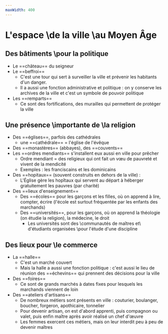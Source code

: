 ```yaml
---
maxWidth: 400
---
```


# L'espace \\de la ville \\au Moyen Âge

## Des bâtiments \\pour la politique
- Le ==château== du seigneur
- Le ==beffroi==
  - C'est une tour qui sert à surveiller la ville et prévenir les habitants d'un danger.
  - Il a aussi une fonction administrative et politique : on y conserve les archives de la ville et c'est un symbole de pouvoir politique
 - Les ==remparts==
 	- Ce sont des fortifications, des murailles qui permettent de protéger la ville
  
## Une présence \\importante de \\la religion
- Des ==églises==, parfois des cathédrales
	- une ==cathédrale== = l'église de l'évêque
- Des ==monastères== (abbayes), des ==couvents==
- Les ==ordres mendiants== s'installent eux aussi en ville pour prêcher
  - Ordre mendiant = des religieux qui ont fait un vœu de pauvreté et vivent de la mendicité
  - Exemples : les franciscains et les dominicains
- Des ==hopitaux== (souvent construits en dehors de la ville) :
	- L'Église gère les hopîtaux qui servent au départ à héberger gratuitement les pauvres (par charité)
- Des ==lieux d'enseignement==
  - Des ==écoles== pour les garçons et les filles, où on apprend à lire, compter, écrire (l'école est surtout fréquentée par les enfants des marchands)
  - Des ==universités==, pour les garçons, où on apprend la théologie (on étudie la religion), la médecine, le droit
	- Les universités sont des \\communautés de maîtres et\\ d'étudiants organisées \\pour l'étude d'une discipline

## Des lieux pour \\le commerce
- La ==halle==
  - C'est un marché couvert
  - Mais la halle a aussi une fonction politique : c'est aussi le lieu de réunion des ==échevins== qui prennent des décisions pour la ville
- Des ==foires==
  - Ce sont de grands marchés à dates fixes pour lesquels les marchands viennent de loin
 - Des ==ateliers d'artisans==
   - De nombreux métiers sont présents en ville : couturier, boulanger, boucher, forgeron, apothicaire, tonnelier
   - Pour devenir artisan, on est d'abord apprenti, puis compagnon ou valet, puis enfin maître après avoir réalisé un chef d'œuvre
   - Les femmes exercent ces métiers, mais on leur interdit peu à peu de devenir maîtres